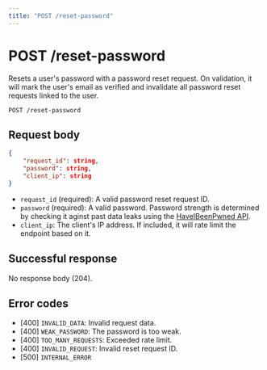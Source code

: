 ```yaml
---
title: "POST /reset-password"
---
```


# POST /reset-password

Resets a user's password with a password reset request. On validation, it will mark the user's email as verified and invalidate all password reset requests linked to the user.

```
POST /reset-password
```

## Request body

```json
{
    "request_id": string,
    "password": string,
    "client_ip": string
}
```

- `request_id` (required): A valid password reset request ID.
- `password` (required): A valid password. Password strength is determined by checking it aginst past data leaks using the [HaveIBeenPwned API](https://haveibeenpwned.com/API/v3#PwnedPasswords).
- `client_ip`: The client's IP address. If included, it will rate limit the endpoint based on it.

## Successful response

No response body (204).

## Error codes

- [400] `INVALID_DATA`: Invalid request data.
- [400] `WEAK_PASSWORD`: The password is too weak.
- [400] `TOO_MANY_REQUESTS`: Exceeded rate limit.
- [400] `INVALID_REQUEST`: Invalid reset request ID.
- [500] `INTERNAL_ERROR`
